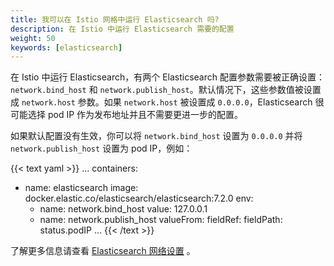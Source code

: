 ```yaml
---
title: 我可以在 Istio 网格中运行 Elasticsearch 吗?
description: 在 Istio 中运行 Elasticsearch 需要的配置
weight: 50
keywords: [elasticsearch]
---
```


在 Istio 中运行 Elasticsearch，有两个 Elasticsearch 配置参数需要被正确设置：`network.bind_host` 和 `network.publish_host`。默认情况下，这些参数值被设置成 `network.host` 参数。如果 `network.host` 被设置成 `0.0.0.0`，Elasticsearch 很可能选择 pod IP 作为发布地址并且不需要更进一步的配置。

如果默认配置没有生效，你可以将 `network.bind_host` 设置为 `0.0.0.0` 并将 `network.publish_host` 设置为 pod IP，例如：

{{< text yaml >}}
...
containers:
- name: elasticsearch
  image: docker.elastic.co/elasticsearch/elasticsearch:7.2.0
  env:
    - name: network.bind_host
      value: 127.0.0.1
    - name: network.publish_host
      valueFrom:
        fieldRef:
          fieldPath: status.podIP
   ...
{{< /text >}}

了解更多信息请查看 [Elasticsearch 网络设置](https://www.elastic.co/guide/en/elasticsearch/reference/current/modules-network.html#modules-network) 。
